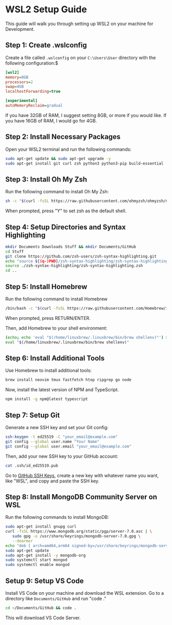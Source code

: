 # WSL2 Setup Guide

This guide will walk you through setting up WSL2 on your machine for Development.

## Step 1: Create .wslconfig

Create a file called `.wslconfig` on your `C:\Users\User` directory with the following configuration:$

```ini
[wsl2]
memory=8GB
processors=2
swap=4GB
localhostForwarding=true

[experimental]
autoMemoryReclaim=gradual
```

If you have 32GB of RAM, I suggest setting 8GB, or more if you would like.
If you have 16GB of RAM, I would go for 4GB.

## Step 2: Install Necessary Packages

Open your WSL2 terminal and run the following commands:

```bash
sudo apt-get update && sudo apt-get upgrade -y
sudo apt-get install git curl zsh python3 python3-pip build-essential -y
```

## Step 3: Install Oh My Zsh

Run the following command to install Oh My Zsh:

```bash
sh -c "$(curl -fsSL https://raw.githubusercontent.com/ohmyzsh/ohmyzsh/master/tools/install.sh)"
```

When prompted, press "Y" to set zsh as the default shell.

## Step 4: Setup Directories and Syntax Highlighting

```bash
mkdir Documents Downloads Stuff && mkdir Documents/GitHub
cd Stuff
git clone https://github.com/zsh-users/zsh-syntax-highlighting.git
echo "source ${(q-)PWD}/zsh-syntax-highlighting/zsh-syntax-highlighting.zsh" >> ${ZDOTDIR:-$HOME}/.zshrc
source ./zsh-syntax-highlighting/zsh-syntax-highlighting.zsh
cd ..
```

## Step 5: Install Homebrew

Run the following command to install Homebrew

```bash
/bin/bash -c "$(curl -fsSL https://raw.githubusercontent.com/Homebrew/install/HEAD/install.sh)"
```

When prompted, press RETURN/ENTER.

Then, add Homebrew to your shell environment:

```bash
(echo; echo 'eval "$(/home/linuxbrew/.linuxbrew/bin/brew shellenv)"') >> /home/${USER}/.zshrc
eval "$(/home/linuxbrew/.linuxbrew/bin/brew shellenv)"
```

## Step 6: Install Additional Tools

Use Homebrew to install additional tools:

```bash
brew install neovim tmux fastfetch htop ripgrep go node
```

Now, install the latest version of NPM and TypeScript.

```bash
npm install -g npm@latest typescript
```

## Step 7: Setup Git

Generate a new SSH key and set your Git config:

```bash
ssh-keygen -t ed25519 -C "your_email@example.com"
git config --global user.name "Your Name"
git config --global user.email "your_email@example.com"
```

Then, add your new SSH key to your GitHub account:

```bash
cat .ssh/id_ed25519.pub
```

Go to <a href="https://github.com/settings/keys">GitHub SSH Keys</a>, create a new key with whatever name you want, like "WSL", and copy and paste the SSH key.

## Step 8: Install MongoDB Community Server on WSL

Run the following commands to install MongoDB:

```bash
sudo apt-get install gnupg curl
curl -fsSL https://www.mongodb.org/static/pgp/server-7.0.asc | \
   sudo gpg -o /usr/share/keyrings/mongodb-server-7.0.gpg \
   --dearmor
echo "deb [ arch=amd64,arm64 signed-by=/usr/share/keyrings/mongodb-server-7.0.gpg ] https://repo.mongodb.org/apt/ubuntu jammy/mongodb-org/7.0 multiverse" | sudo tee /etc/apt/sources.list.d/mongodb-org-7.0.list
sudo apt-get update
sudo apt-get install -y mongodb-org
sudo systemctl start mongod
sudo systemctl enable mongod
```

## Setup 9: Setup VS Code

Install VS Code on your machine and download the WSL extension. Go to a directory like `Documents/GitHub` and run "code ."

```bash
cd ~/Documents/GitHub && code .
```

This will download VS Code Server.
